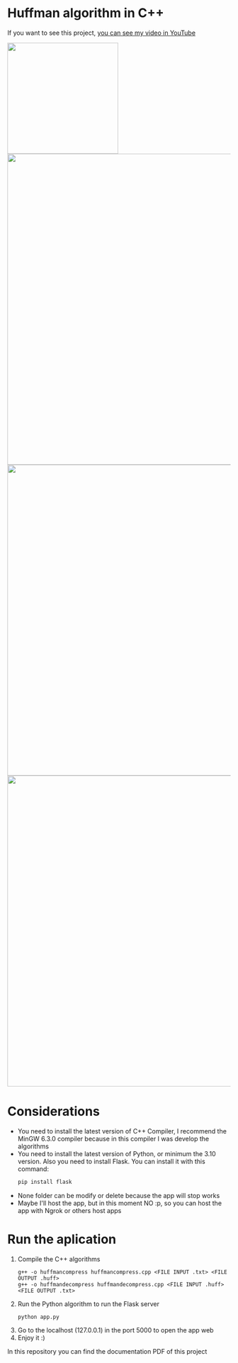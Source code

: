 # Huffman algorithm in C++

If you want to see this project, <a href="https://youtu.be/J29Ls9i50Ew?si=u4pEV50TwGS8ntMC">you can see my video in YouTube</a>

<img src="https://github.com/JesDev12U/huffman-algorithm/assets/119618881/71517a54-8bc6-43c7-af69-d681932cddde" width="250px"/>
<img src="https://github.com/JesDev12U/huffman-algorithm/assets/119618881/48929c35-c76a-4603-96af-bcb54318aa14" width="700px"/>
<img src="https://github.com/JesDev12U/huffman-algorithm/assets/119618881/3127412a-0961-4abf-9c9c-2cc59ac00e81" width="700px"/>
<img src="https://github.com/JesDev12U/huffman-algorithm/assets/119618881/bc1a2ce1-7d1f-4035-83c7-61ca38133c11" width="700px"/>

# Considerations
<ul>
  <li>You need to install the latest version of C++ Compiler, I recommend the MinGW 6.3.0 compiler because in this compiler I was develop the algorithms</li>
  <li>You need to install the latest version of Python, or minimum the 3.10 version. Also you need to install Flask. You can install it with this command:</li>
  
```bash
pip install flask
```
  <li>None folder can be modify or delete because the app will stop works</li>
  <li>Maybe I'll host the app, but in this moment NO :p, so you can host the app with Ngrok or others host apps</li>
</ul>

# Run the aplication
<ol>
  <li>Compile the C++ algorithms</li>
 
  ```
  g++ -o huffmancompress huffmancompress.cpp <FILE INPUT .txt> <FILE OUTPUT .huff>
  g++ -o huffmandecompress huffmandecompress.cpp <FILE INPUT .huff> <FILE OUTPUT .txt>
  ```
  <li>Run the Python algorithm to run the Flask server</li>
  
  ```
  python app.py
  ```
  <li>Go to the localhost (127.0.0.1) in the port 5000 to open the app web</li>
  <li>Enjoy it :)</li>
</ol>

In this repository you can find the documentation PDF of this project

